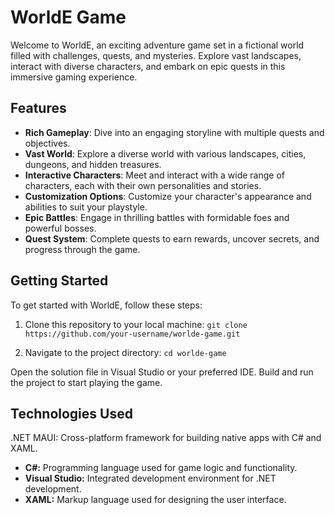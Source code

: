 # WorldE Game

Welcome to WorldE, an exciting adventure game set in a fictional world filled with challenges, quests, and mysteries. Explore vast landscapes, interact with diverse characters, and embark on epic quests in this immersive gaming experience.

## Features

- **Rich Gameplay**: Dive into an engaging storyline with multiple quests and objectives.
- **Vast World**: Explore a diverse world with various landscapes, cities, dungeons, and hidden treasures.
- **Interactive Characters**: Meet and interact with a wide range of characters, each with their own personalities and stories.
- **Customization Options**: Customize your character's appearance and abilities to suit your playstyle.
- **Epic Battles**: Engage in thrilling battles with formidable foes and powerful bosses.
- **Quest System**: Complete quests to earn rewards, uncover secrets, and progress through the game.

## Getting Started

To get started with WorldE, follow these steps:

1. Clone this repository to your local machine:
```git clone https://github.com/your-username/worlde-game.git```

3. Navigate to the project directory:
```cd worlde-game```

Open the solution file in Visual Studio or your preferred IDE.
Build and run the project to start playing the game.

## Technologies Used
.NET MAUI: Cross-platform framework for building native apps with C# and XAML.
- **C#:** Programming language used for game logic and functionality.
- **Visual Studio:** Integrated development environment for .NET development.
- **XAML:** Markup language used for designing the user interface.
